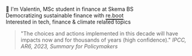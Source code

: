 <p class="my-text">
    👋 I'm Valentin, MSc student in finance at Skema BS
    Democratizing sustainable finance with <a href="https://www.reboot-asso.com/">re.boot</a>
    Interested in tech, finance & climate related topics
</p>

<style>
    .my-text {
        white-space: pre-line;
    }
    .my-text a {
        text-decoration: underline;
        text-decoration-thickness: 2px;
        text-underline-offset: 4px;
        /* The color will be applied by ColorScript.astro */
    }
</style>

<blockquote>
    "The choices and actions implemented in this decade will have impacts now and for thousands of years (high confidence)."
    <cite>IPCC, AR6, 2023, Summary for Policymakers</cite>
</blockquote>